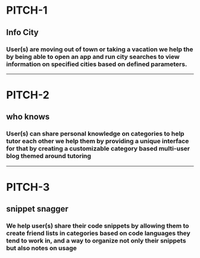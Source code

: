 # PITCH-1
## Info City

### User(s) are moving out of town or taking a vacation we help the by being able to open an app and run city searches to view information on specified cities based on defined parameters.
***

# PITCH-2

## who knows

  ### User(s) can share personal knowledge on categories to help tutor each other we help them by providing a unique interface for that by creating a customizable category based multi-user blog themed around tutoring
***

# PITCH-3
## snippet snagger
### We help user(s) share their code snippets by allowing them to create friend lists in categories based on code languages they tend to work in, and a way to organize not only their snippets but also notes on usage
